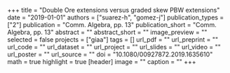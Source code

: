 +++
title = "Double Ore extensions versus graded skew PBW extensions"
date = "2019-01-01"
authors = ["suarez-h", "gomez-j"]
publication_types = ["2"]
publication = "Comm.  Algebra, pp. 13"
publication_short = "Comm.  Algebra, pp. 13"
abstract = ""
abstract_short = ""
image_preview = ""
selected = false
projects = ["giaa"]
tags = []
url_pdf = ""
url_preprint = ""
url_code = ""
url_dataset = ""
url_project = ""
url_slides = ""
url_video = ""
url_poster = ""
url_source = ""
doi = "10.1080/00927872.2019.1635610"
math = true
highlight = true
[header]
image = ""
caption = ""
+++
